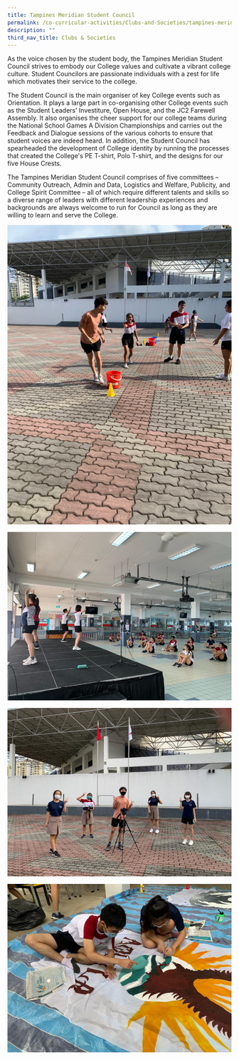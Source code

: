 ```yaml
---
title: Tampines Meridian Student Council
permalink: /co-curricular-activities/Clubs-and-Societies/tampines-meridian-student-council
description: ""
third_nav_title: Clubs & Societies
---
```

As the voice chosen by the student body, the Tampines Meridian Student Council strives to embody our College values and cultivate a vibrant college culture. Student Councilors are passionate individuals with a zest for life which motivates their service to the college.  
  
The Student Council is the main organiser of key College events such as Orientation. It plays a large part in co-organising other College events such as the Student Leaders’ Investiture, Open House, and the JC2 Farewell Assembly. It also organises the cheer support for our college teams during the National School Games A Division Championships and carries out the Feedback and Dialogue sessions of the various cohorts to ensure that student voices are indeed heard. In addition, the Student Council has spearheaded the development of College identity by running the processes that created the College's PE T-shirt, Polo T-shirt, and the designs for our five House Crests.  
  
The Tampines Meridian Student Council comprises of five committees – Community Outreach, Admin and Data, Logistics and Welfare, Publicity, and College Spirit Committee – all of which require different talents and skills so a diverse range of leaders with different leadership experiences and backgrounds are always welcome to run for Council as long as they are willing to learn and serve the College.

![](/images/TMJC-StudentDevelopment_CCA_StudentCouncil_01.jpeg)

![](/images/TMJC-StudentDevelopment_CCA_StudentCouncil_02.jpeg)

![](/images/TMJC-StudentDevelopment_CCA_StudentCouncil_03.jpeg)

![](/images/TMJC-StudentDevelopment_CCA_StudentCouncil_04.jpeg)

